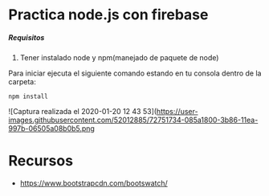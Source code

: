 # Practica node.js con firebase

##### Requisitos

1. Tener instalado node y npm(manejado de paquete de node)

Para iniciar ejecuta el siguiente comando estando en tu consola dentro de la carpeta:

`npm install`

![Captura realizada el 2020-01-20 12 43 53](https://user-images.githubusercontent.com/52012885/72751734-085a1800-3b86-11ea-997b-06505a08b0b5.png

# Recursos

- https://www.bootstrapcdn.com/bootswatch/

